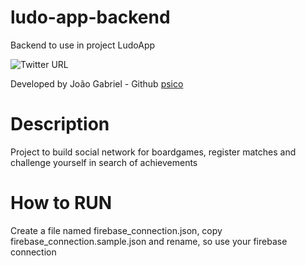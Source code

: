 # ludo-app-backend
Backend to use in project LudoApp

![Twitter URL](https://img.shields.io/twitter/url?style=social&url=https%3A%2F%2Ftwitter.com%2Fpsico_jg)

Developed by João Gabriel - Github [psico](https://github.com/psico)

# Description
Project to build social network for boardgames, register matches and challenge yourself in search of achievements

# How to RUN
Create a file named firebase_connection.json, copy firebase_connection.sample.json and rename, so use your firebase connection
